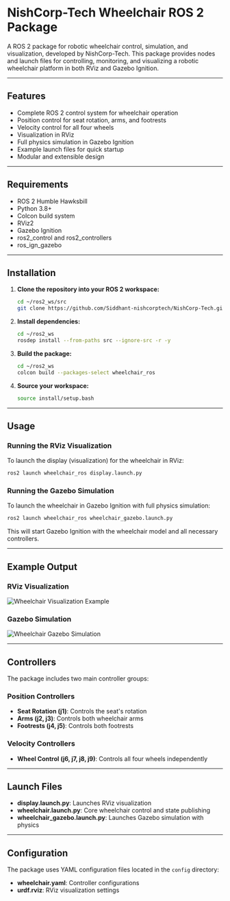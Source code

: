 # NishCorp-Tech Wheelchair ROS 2 Package

A ROS 2 package for robotic wheelchair control, simulation, and visualization, developed by NishCorp-Tech. This package provides nodes and launch files for controlling, monitoring, and visualizing a robotic wheelchair platform in both RViz and Gazebo Ignition.

---

## Features

- Complete ROS 2 control system for wheelchair operation
- Position control for seat rotation, arms, and footrests
- Velocity control for all four wheels
- Visualization in RViz
- Full physics simulation in Gazebo Ignition
- Example launch files for quick startup
- Modular and extensible design

---

## Requirements

- ROS 2 Humble Hawksbill
- Python 3.8+
- Colcon build system
- RViz2
- Gazebo Ignition
- ros2_control and ros2_controllers
- ros_ign_gazebo

---

## Installation

1. **Clone the repository into your ROS 2 workspace:**

    ```bash
    cd ~/ros2_ws/src
    git clone https://github.com/Siddhant-nishcorptech/NishCorp-Tech.git
    ```

2. **Install dependencies:**

    ```bash
    cd ~/ros2_ws
    rosdep install --from-paths src --ignore-src -r -y
    ```

3. **Build the package:**

    ```bash
    cd ~/ros2_ws
    colcon build --packages-select wheelchair_ros
    ```

4. **Source your workspace:**

    ```bash
    source install/setup.bash
    ```

---

## Usage

### Running the RViz Visualization

To launch the display (visualization) for the wheelchair in RViz:

```bash
ros2 launch wheelchair_ros display.launch.py
```

### Running the Gazebo Simulation

To launch the wheelchair in Gazebo Ignition with full physics simulation:

```bash
ros2 launch wheelchair_ros wheelchair_gazebo.launch.py
```

This will start Gazebo Ignition with the wheelchair model and all necessary controllers.

---

## Example Output

### RViz Visualization
![Wheelchair Visualization Example](wheelchair_ros/docs/wheelchair_rviz_example.png)

### Gazebo Simulation
![Wheelchair Gazebo Simulation](wheelchair_ros/docs/gazebo_1.gif)

---

## Controllers

The package includes two main controller groups:

### Position Controllers
- **Seat Rotation (j1)**: Controls the seat's rotation
- **Arms (j2, j3)**: Controls both wheelchair arms
- **Footrests (j4, j5)**: Controls both footrests

### Velocity Controllers
- **Wheel Control (j6, j7, j8, j9)**: Controls all four wheels independently

---

## Launch Files

- **display.launch.py**: Launches RViz visualization
- **wheelchair.launch.py**: Core wheelchair control and state publishing
- **wheelchair_gazebo.launch.py**: Launches Gazebo simulation with physics

---

## Configuration

The package uses YAML configuration files located in the `config` directory:
- **wheelchair.yaml**: Controller configurations
- **urdf.rviz**: RViz visualization settings
